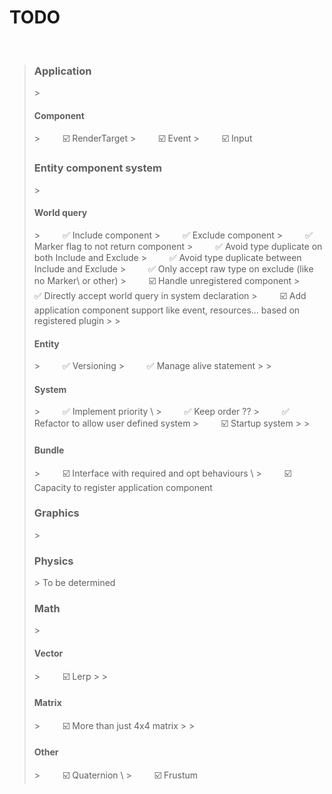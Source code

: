 # TODO
<br>

> <h3>Application</h3>
>> <h4>Component</h4>
>> &ensp;&ensp;&ensp;&ensp; ☑️ RenderTarget    
>> &ensp;&ensp;&ensp;&ensp; ☑️ Event                                            
>> &ensp;&ensp;&ensp;&ensp; ☑️ Input        
> 
> <h3>Entity component system</h3>
>> <h4>World query</h4>
>> &ensp;&ensp;&ensp;&ensp; ✅ Include component                                                                     
>> &ensp;&ensp;&ensp;&ensp; ✅ Exclude component                                                                     
>> &ensp;&ensp;&ensp;&ensp; ✅ Marker flag to not return component                                                   
>> &ensp;&ensp;&ensp;&ensp; ✅ Avoid type duplicate on both Include and Exclude                                      
>> &ensp;&ensp;&ensp;&ensp; ✅ Avoid type duplicate between Include and Exclude                                      
>> &ensp;&ensp;&ensp;&ensp; ✅ Only accept raw type on exclude (like no Marker\<T> or other)                         
>> &ensp;&ensp;&ensp;&ensp; ☑️ Handle unregistered component                                                         
>> &ensp;&ensp;&ensp;&ensp; ✅ Directly accept world query in system declaration                                     
>> &ensp;&ensp;&ensp;&ensp; ☑️ Add application component support like event, resources... based on registered plugin
>>
>> <h4>Entity</h4>
>> &ensp;&ensp;&ensp;&ensp; ✅️ Versioning                        
>> &ensp;&ensp;&ensp;&ensp; ✅️ Manage alive statement
>>
>> <h4>System</h4>
>> &ensp;&ensp;&ensp;&ensp; ✅️ Implement priority \
>> &ensp;&ensp;&ensp;&ensp; ✅️ Keep order ??                
>> &ensp;&ensp;&ensp;&ensp; ✅️ Refactor to allow user defined system                                 
>> &ensp;&ensp;&ensp;&ensp; ☑️ Startup system                                                           
>>
>> <h4>Bundle</h4>
>> &ensp;&ensp;&ensp;&ensp; ☑️ Interface with required and opt behaviours \
>> &ensp;&ensp;&ensp;&ensp; ☑️ Capacity to register application component 
>
> <h3>Graphics</h3>
>> <h4></h4>
>
> <h3>Physics</h3>
>> To be determined
> 
> <h3>Math</h3>
>> <h4>Vector</h4>
>> &ensp;&ensp;&ensp;&ensp; ☑️ Lerp
>> 
>> <h4>Matrix</h4>
>> &ensp;&ensp;&ensp;&ensp; ☑️ More than just 4x4 matrix
>> 
>> <h4>Other</h4>
>> &ensp;&ensp;&ensp;&ensp; ☑️ Quaternion \
>> &ensp;&ensp;&ensp;&ensp; ☑️ Frustum
